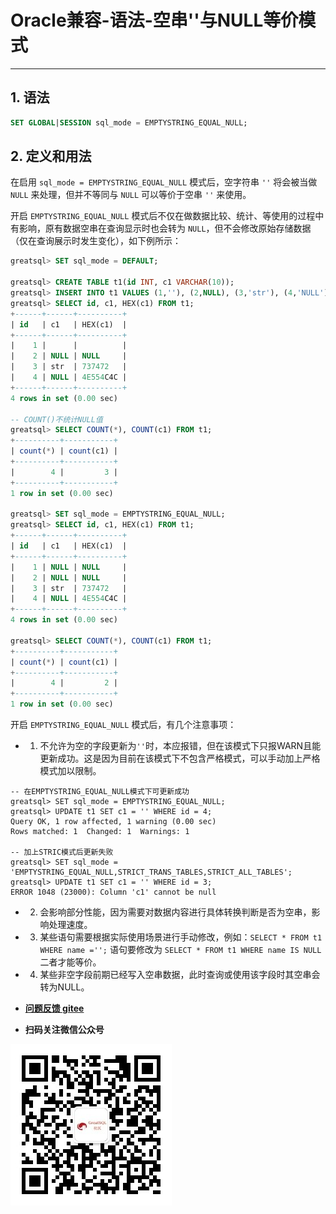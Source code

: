 # Oracle兼容-语法-空串''与NULL等价模式
---


## 1. 语法

```sql
SET GLOBAL|SESSION sql_mode = EMPTYSTRING_EQUAL_NULL;
```

## 2. 定义和用法

在启用 `sql_mode = EMPTYSTRING_EQUAL_NULL` 模式后，空字符串 `''` 将会被当做 `NULL` 来处理，但并不等同与 `NULL` 可以等价于空串 `''` 来使用。

开启 `EMPTYSTRING_EQUAL_NULL` 模式后不仅在做数据比较、统计、等使用的过程中有影响，原有数据空串在查询显示时也会转为 `NULL`，但不会修改原始存储数据（仅在查询展示时发生变化），如下例所示：
```sql
greatsql> SET sql_mode = DEFAULT;

greatsql> CREATE TABLE t1(id INT, c1 VARCHAR(10));
greatsql> INSERT INTO t1 VALUES (1,''), (2,NULL), (3,'str'), (4,'NULL');
greatsql> SELECT id, c1, HEX(c1) FROM t1;
+------+------+----------+
| id   | c1   | HEX(c1)  |
+------+------+----------+
|    1 |      |          |
|    2 | NULL | NULL     |
|    3 | str  | 737472   |
|    4 | NULL | 4E554C4C |
+------+------+----------+
4 rows in set (0.00 sec)

-- COUNT()不统计NULL值
greatsql> SELECT COUNT(*), COUNT(c1) FROM t1;
+----------+-----------+
| count(*) | count(c1) |
+----------+-----------+
|        4 |         3 |
+----------+-----------+
1 row in set (0.00 sec)

greatsql> SET sql_mode = EMPTYSTRING_EQUAL_NULL;
greatsql> SELECT id, c1, HEX(c1) FROM t1;
+------+------+----------+
| id   | c1   | HEX(c1)  |
+------+------+----------+
|    1 | NULL | NULL     |
|    2 | NULL | NULL     |
|    3 | str  | 737472   |
|    4 | NULL | 4E554C4C |
+------+------+----------+
4 rows in set (0.00 sec)

greatsql> SELECT COUNT(*), COUNT(c1) FROM t1;
+----------+-----------+
| count(*) | count(c1) |
+----------+-----------+
|        4 |         2 |
+----------+-----------+
1 row in set (0.00 sec)
```

开启 `EMPTYSTRING_EQUAL_NULL` 模式后，有几个注意事项：

- 1. 不允许为空的字段更新为`''`时，本应报错，但在该模式下只报WARN且能更新成功。这是因为目前在该模式下不包含严格模式，可以手动加上严格模式加以限制。

```
-- 在EMPTYSTRING_EQUAL_NULL模式下可更新成功
greatsql> SET sql_mode = EMPTYSTRING_EQUAL_NULL;
greatsql> UPDATE t1 SET c1 = '' WHERE id = 4;
Query OK, 1 row affected, 1 warning (0.00 sec)
Rows matched: 1  Changed: 1  Warnings: 1

-- 加上STRIC模式后更新失败
greatsql> SET sql_mode = 'EMPTYSTRING_EQUAL_NULL,STRICT_TRANS_TABLES,STRICT_ALL_TABLES';
greatsql> UPDATE t1 SET c1 = '' WHERE id = 3;
ERROR 1048 (23000): Column 'c1' cannot be null
```

- 2. 会影响部分性能，因为需要对数据内容进行具体转换判断是否为空串，影响处理速度。

- 3. 某些语句需要根据实际使用场景进行手动修改，例如：`SELECT * FROM t1 WHERE name ='';` 语句要修改为 `SELECT * FROM t1 WHERE name IS NULL` 二者才能等价。

- 4. 某些非空字段前期已经写入空串数据，此时查询或使用该字段时其空串会转为NULL。



- **[问题反馈 gitee](https://gitee.com/GreatSQL/GreatSQL-Manual/issues)**

- **扫码关注微信公众号**

![greatsql-wx](../../greatsql-wx.jpg)
